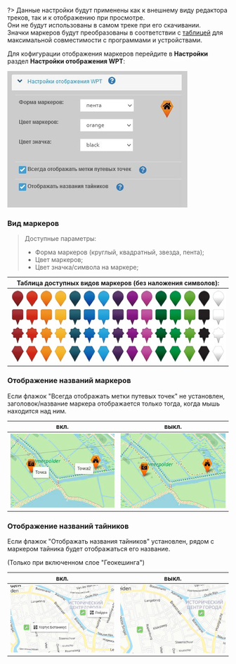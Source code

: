 <!-- markdownlint-disable-next-line first-line-heading -->
?> Данные настройки будут применены как к внешнему виду редактора треков, так и к отображению при просмотре.  
Они не будут использованы в самом треке при его скачивании.  
Значки маркеров будут преобразованы в соответствии с [таблицей](marker-add.md?id=Типы-маркеров) для максимальной совместимости с программами и устройствами.  

Для кофигурации отображения маркеров перейдите в **Настройки** раздел **Настройки отображения WPT**:

![Настройка маркеров](../_media/marker-config.jpg)

### Вид маркеров

> Доступные параметры:
>
>- Форма маркеров (круглый, квадратный, звезда, пента);
>- Цвет маркеров;
>- Цвет значка/символа на маркере;

|Таблица доступных видов маркеров (без наложения символов): |
| :---: | 
|![Image300](../_media/markers-table.jpg)


### Отображение названий маркеров 
Если флажок "Всегда отображать метки путевых точек" не установлен, 
заголовок/название маркера отображается только тогда, когда мышь находится над ним.


|вкл.|выкл.
|----|----|
| ![Image200](../_media/MarkerTitle1.png) | ![Image200](../_media/MarkerTitle2.png)

### Отображение названий тайников
Если флажок "Отображать названия тайников" установлен, 
рядом с маркером тайника будет отображаться его название.

(Только при включенном слое "Геокешинга")


|вкл.|выкл.
|----|----|
| ![Image200](../_media/GeoMarker1.png) | ![Image200](../_media/GeoMarker2.png)
